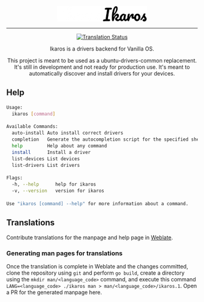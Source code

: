 <div align="center">
<img src="assets/ikaros.png?raw=true#gh-dark-mode-only" height="40">
<img src="assets/ikaros-mono.png?raw=true#gh-light-mode-only" height="40">

---
[![Translation Status][weblate-image]][weblate-url]

[weblate-url]: https://hosted.weblate.org/engage/vanilla-os/
[weblate-image]: https://hosted.weblate.org/widgets/vanilla-os/-/apx/svg-badge.svg
  
Ikaros is a drivers backend for Vanilla OS.

This project is meant to be used as a ubuntu-drivers-common replacement.
It's still in development and not ready for production use. 
It's meant to automatically discover and install drivers for your devices.
</div>

## Help

```bash
Usage:
  ikaros [command]

Available Commands:
  auto-install Auto install correct drivers
  completion   Generate the autocompletion script for the specified shell
  help         Help about any command
  install      Install a driver
  list-devices List devices
  list-drivers List drivers

Flags:
  -h, --help      help for ikaros
  -v, --version   version for ikaros

Use "ikaros [command] --help" for more information about a command.
```

## Translations

Contribute translations for the manpage and help page in [Weblate](https://hosted.weblate.org/projects/vanilla-os/ikaros).

### Generating man pages for translations

Once the translation is complete in Weblate and the changes committed, clone the repository using `git` and perform `go build`, create a directory using the `mkdir man/<language_code>` command, and execute this command `LANG=<language_code> ./ikaros man > man/<language_code>/ikaros.1`. Open a PR for the generated manpage here.

